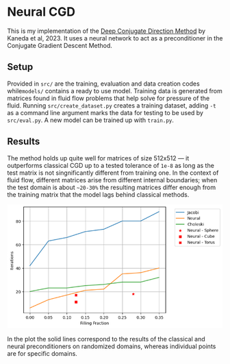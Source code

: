 # Neural CGD

This is my implementation of the [Deep Conjugate Direction Method]( https://arxiv.org/abs/2205.10763) by Kaneda et al, 2023. It uses a neural network to act as a preconditioner 
in the Conjugate Gradient Descent Method. 

## Setup
Provided in `src/` are the training, evaluation and data creation codes while`models/` contains a ready to use model. 
Training data is generated from matrices found in fluid flow problems that help solve for pressure of the fluid. 
Running `src/create_dataset.py` creates a training dataset, adding `-t` as a command line argument marks the data for testing to be used by `src/eval.py`.
A new model can be trained up with `train.py`.

## Results
The method holds up quite well for matrices of size 512x512 — it outperforms classical CGD up to a tested tolerance of `1e-8`
as long as the test matrix is not singnificantly different from training one. In the context of fluid flow, different matrices arise from
different internal boundaries; when the test domain is about `~20-30%` the resulting matrices differ enough from the training matrix
that the model lags behind classical methods.

![alt text](https://github.com/andreypluzhnik/NeuralCGD/blob/master/plots/random_it_plot.png)

In the plot the solid lines correspond to the results of the classical and neural preconditioners on randomized domains, 
whereas individual points are for specific domains. 
